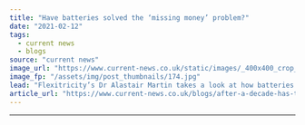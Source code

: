 ```yaml
---
title: "Have batteries solved the ‘missing money’ problem?"
date: "2021-02-12"
tags: 
  - current news
  - blogs
source: "current news"
image_url: "https://www.current-news.co.uk/static/images/_400x400_crop_center-center/Alastair-Martin-credit-Flexitricity.jpg"
image_fp: "/assets/img/post_thumbnails/174.jpg"
lead: "Flexitricity’s Dr Alastair Martin takes a look at how batteries and the Capacity Market have grown over the past decade to meet the so-called “missing money” problem."
article_url: "https://www.current-news.co.uk/blogs/after-a-decade-has-the-missing-money-problem-been-solved?utm_source=rss-feeds&utm_medium=rss&utm_campaign=rss"
---
```


---
